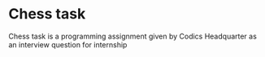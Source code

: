 # Chess task

Chess task is a programming assignment given by Codics Headquarter as an interview question for internship
